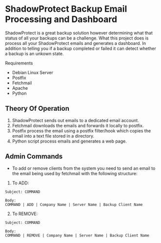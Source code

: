 # ShadowProtect Backup Email Processing and Dashboard

ShadowProtect is a great backup solution however determining what that status of all your backups can be a challenge.
What this project does is process all your ShadowProtect emails and generates a dashboard. 
In addition to telling you if a backup completed or failed it can detect whether a backup is an unkown state. 

Requirements
- Debian Linux Server 
- Postfix 
- Fetchmail
- Apache 
- Python

## Theory Of Operation
1. ShadowProtect sends out emails to a dedicated email account.
2. Fetchmail downloads the emails and forwards it locally to postfix.
3. Postfix process the email using a postfix filter/hook which copies the email into a text file stored in a directory.
4. Python script process emails and generates a web page.

## Admin Commands
- To add or remove clients from the system you need to send an email to the email being used by fetchmail with the following structure:
1. To ADD: 
```
Subject: COMMAND

Body:
COMMAND | ADD | Company Name | Server Name | Backup Client Name
```

2. To REMOVE: 
```
Subject: COMMAND

Body:
COMMAND | REMOVE | Company Name | Server Name | Backup Client Name
```

